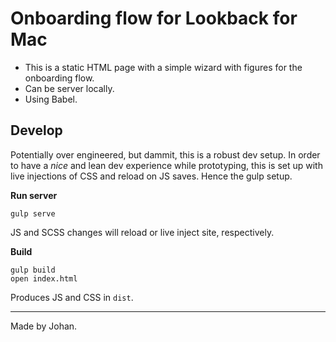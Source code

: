 # Onboarding flow for Lookback for Mac

- This is a static HTML page with a simple wizard with figures for the onboarding flow.
- Can be server locally.
- Using Babel.

## Develop

Potentially over engineered, but dammit, this is a robust dev setup. In order to have a *nice* and lean dev experience while prototyping, this is set up with live injections of CSS and reload on JS saves. Hence the gulp setup.

**Run server**

```
gulp serve
```

JS and SCSS changes will reload or live inject site, respectively.

**Build**

```
gulp build
open index.html
```

Produces JS and CSS in `dist`.

***

Made by Johan.
